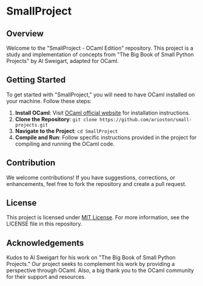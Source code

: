 # SmallProject

## Overview
Welcome to the "SmallProject - OCaml Edition" repository. This project is a study and implementation of concepts from "The Big Book of Small Python Projects" by Al Sweigart, adapted for OCaml.


## Getting Started
To get started with "SmallProject," you will need to have OCaml installed on your machine. Follow these steps:

1. **Install OCaml**: Visit [OCaml official website](https://ocaml.org) for installation instructions.
2. **Clone the Repository**: `git clone https://github.com/arioston/small-projects.git`
3. **Navigate to the Project**: `cd SmallProject`
4. **Compile and Run**: Follow specific instructions provided in the project for compiling and running the OCaml code.

## Contribution
We welcome contributions! If you have suggestions, corrections, or enhancements, feel free to fork the repository and create a pull request.

## License
This project is licensed under [MIT License](LICENSE.md). For more information, see the LICENSE file in this repository.

## Acknowledgements
Kudos to Al Sweigart for his work on "The Big Book of Small Python Projects." Our project seeks to complement his work by providing a perspective through OCaml. Also, a big thank you to the OCaml community for their support and resources.